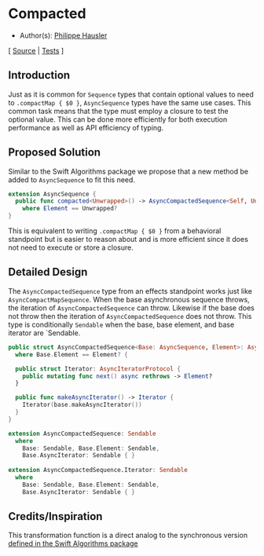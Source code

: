# Compacted

* Author(s): [Philippe Hausler](https://github.com/phausler)

[
[Source](https://github.com/apple/swift-async-algorithms/blob/main/Sources/AsyncAlgorithms/AsyncCompactedSequence.swift) |
[Tests](https://github.com/apple/swift-async-algorithms/blob/main/Tests/AsyncAlgorithmsTests/TestCompacted.swift)
]

## Introduction

Just as it is common for `Sequence` types that contain optional values to need to `.compactMap { $0 }`, `AsyncSequence` types have the same use cases. This common task means that the type must employ a closure to test the optional value. This can be done more efficiently for both execution performance as well as API efficiency of typing.

## Proposed Solution

Similar to the Swift Algorithms package we propose that a new method be added to `AsyncSequence` to fit this need.

```swift
extension AsyncSequence {
  public func compacted<Unwrapped>() -> AsyncCompactedSequence<Self, Unwrapped>
    where Element == Unwrapped?
}
```

This is equivalent to writing `.compactMap { $0 }` from a behavioral standpoint but is easier to reason about and is more efficient since it does not need to execute or store a closure.

## Detailed Design

The `AsyncCompactedSequence` type from an effects standpoint works just like `AsyncCompactMapSequence`. When the base asynchronous sequence throws, the iteration of `AsyncCompactedSequence` can throw. Likewise if the base does not throw then the iteration of `AsyncCompactedSequence` does not throw. This type is conditionally `Sendable` when the base, base element, and base iterator are `Sendable.

```swift
public struct AsyncCompactedSequence<Base: AsyncSequence, Element>: AsyncSequence
  where Base.Element == Element? {

  public struct Iterator: AsyncIteratorProtocol {
    public mutating func next() async rethrows -> Element?
  }

  public func makeAsyncIterator() -> Iterator {
    Iterator(base.makeAsyncIterator())
  }
}

extension AsyncCompactedSequence: Sendable 
  where 
    Base: Sendable, Base.Element: Sendable, 
    Base.AsyncIterator: Sendable { }
  
extension AsyncCompactedSequence.Iterator: Sendable 
  where 
    Base: Sendable, Base.Element: Sendable, 
    Base.AsyncIterator: Sendable { }
```

## Credits/Inspiration

This transformation function is a direct analog to the synchronous version [defined in the Swift Algorithms package](https://github.com/apple/swift-algorithms/blob/main/Guides/Compacted.md)
